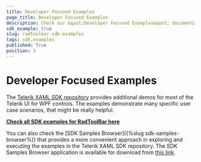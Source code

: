 ```yaml
---
title: Developer Focused Examples
page_title: Developer Focused Examples
description: Check our &quot;Developer Focused Examples&quot; documentation article for the RadToolBar {{ site.framework_name }} control.
sdk_example: true
slug: radtoolbar-sdk-examples
tags: sdk,examples
published: True
position: 2
---
```


# Developer Focused Examples

The [Telerik XAML SDK repository](https://github.com/telerik/xaml-sdk/tree/master/) provides additional demos for most of the Telerik UI for WPF controls. The examples demonstrate many specific user case scenarios, that might be really helpful. 

__[Check all SDK examples for RadToolBar here](https://github.com/telerik/xaml-sdk/tree/master/ToolBar)__

You can also check the [SDK Samples Browser]({%slug sdk-samples-browser%}) that provides a more convenient approach in exploring and executing the examples in the Telerik XAML SDK repository. The SDK Samples Browser application is available for download from [this link](https://demos.telerik.com/xaml-sdkbrowser/).
